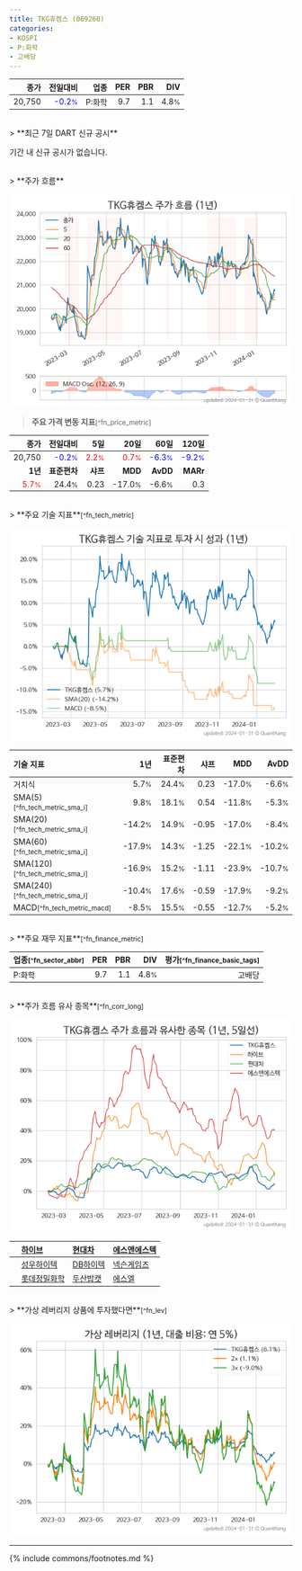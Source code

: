 ```yaml
---
title: TKG휴켐스 (069260)
categories:
- KOSPI
- P:화학
- 고배당
---
```

| **종가** | **전일대비** | **업종** | **PER** | **PBR** | **DIV** |
| -------: | -----------: | -------: | ------: | ------: | ------: |
| 20,750 | <span style="color: blue">-0.2<small>%</small></span> | P:화학 | 9.7 | 1.1 | 4.8<small>%</small> |

<!-- more -->

<br>
> **최근 7일 DART 신규 공시**<a id="dart"></a>


기간 내 신규 공시가 없습니다.

<br>
> **주가 흐름**<a id="price"></a>

![069260](/stock/images/069260.png)

> **주요 가격 변동 지표**<small>[^fn_price_metric]</small>

| **종가** | **전일대비** | **5일** | **20일** | **60일** | **120일** |
| -------: | -----------: | ------: | -------: | -------: | --------: |
| 20,750 | <span style="color: blue">-0.2<small>%</small></span> | <span style="color: red">2.2<small>%</small></span> | <span style="color: red">0.7<small>%</small></span> | <span style="color: blue">-6.3<small>%</small></span> | <span style="color: blue">-9.2<small>%</small></span> |
| **1년** | **표준편차** | **샤프** | **MDD** | **AvDD** | **MARr** |
| <span style="color: red">5.7<small>%</small></span> | 24.4<small>%</small> | 0.23 | -17.0<small>%</small> | -6.6<small>%</small> | 0.3 |

<br>
> **주요 기술 지표**<small>[^fn_tech_metric]</small>


![069260](/stock/images/069260_tech.png)

| **기술 지표** | **1년** | **표준편차** | **샤프** | **MDD** | **AvDD** |
| :------------ | ------: | -----------: | -------: | ------: | -------: |
| 거치식 | 5.7<small>%</small> | 24.4<small>%</small> | 0.23 | -17.0<small>%</small> | -6.6<small>%</small> |
| SMA(5)<small>[^fn_tech_metric_sma_i]</small> | 9.8<small>%</small> | 18.1<small>%</small> | 0.54 | -11.8<small>%</small> | -5.3<small>%</small> |
| SMA(20)<small>[^fn_tech_metric_sma_i]</small> | -14.2<small>%</small> | 14.9<small>%</small> | -0.95 | -17.0<small>%</small> | -8.4<small>%</small> |
| SMA(60)<small>[^fn_tech_metric_sma_i]</small> | -17.9<small>%</small> | 14.3<small>%</small> | -1.25 | -22.1<small>%</small> | -10.2<small>%</small> |
| SMA(120)<small>[^fn_tech_metric_sma_i]</small> | -16.9<small>%</small> | 15.2<small>%</small> | -1.11 | -23.9<small>%</small> | -10.7<small>%</small> |
| SMA(240)<small>[^fn_tech_metric_sma_i]</small> | -10.4<small>%</small> | 17.6<small>%</small> | -0.59 | -17.9<small>%</small> | -9.2<small>%</small> |
| MACD<small>[^fn_tech_metric_macd]</small> | -8.5<small>%</small> | 15.5<small>%</small> | -0.55 | -12.7<small>%</small> | -5.2<small>%</small> |

<br>
> **주요 재무 지표**<small>[^fn_finance_metric]</small>

| **업종**<small>[^fn_sector_abbr]</small> | **PER** | **PBR** | **DIV** | **평가**<small>[^fn_finance_basic_tags]</small> |
| :--------------------------------------- | ------: | ------: | ------: | ----------------------------------------------: |
| P:화학 | 9.7 | 1.1 | 4.8<small>%</small> | 고배당 |

<br>
> **주가 흐름 유사 종목**<a id="corr"></a><small>[^fn_corr_long]</small>

![069260](/stock/images/069260_corr.png)

|    | [하이브](/352820/) | [현대차](/005380/) | [에스앤에스텍](/101490/) |
| :- | :------------------------------------- | :------------------------------------- | :--------------------------------------|
|    | [성우하이텍](/015750/) | [DB하이텍](/000990/) | [넥슨게임즈](/225570/) |
|    | [롯데정밀화학](/004000/) | [두산밥캣](/241560/) | [에스엘](/005850/) |

<br>
> **가상 레버리지 상품에 투자했다면**<a id="2x"></a><small>[^fn_lev]</small>

![069260](/stock/images/069260_2x.png)

---
{% include commons/footnotes.md %}